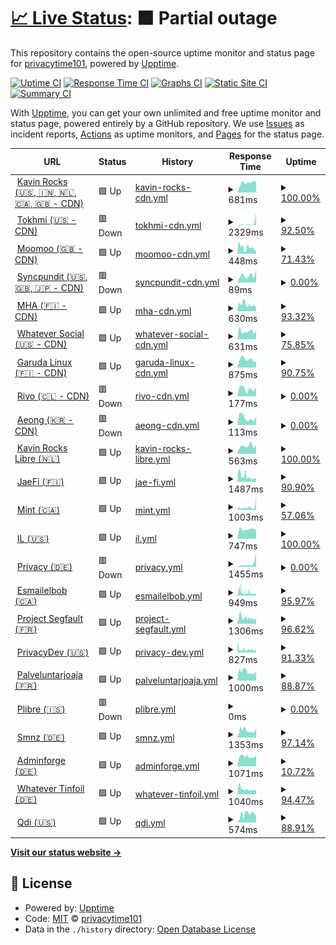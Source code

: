 # [📈 Live Status](https://privacytime101.github.io/PipedStatus): <!--live status--> **🟧 Partial outage**

This repository contains the open-source uptime monitor and status page for [privacytime101](https://privacytime101.github.io/PipedStatus), powered by [Upptime](https://github.com/upptime/upptime).

[![Uptime CI](https://github.com/privacytime101/PipedStatus/workflows/Uptime%20CI/badge.svg)](https://github.com/privacytime101/PipedStatus/actions?query=workflow%3A%22Uptime+CI%22)
[![Response Time CI](https://github.com/privacytime101/PipedStatus/workflows/Response%20Time%20CI/badge.svg)](https://github.com/privacytime101/PipedStatus/actions?query=workflow%3A%22Response+Time+CI%22)
[![Graphs CI](https://github.com/privacytime101/PipedStatus/workflows/Graphs%20CI/badge.svg)](https://github.com/privacytime101/PipedStatus/actions?query=workflow%3A%22Graphs+CI%22)
[![Static Site CI](https://github.com/privacytime101/PipedStatus/workflows/Static%20Site%20CI/badge.svg)](https://github.com/privacytime101/PipedStatus/actions?query=workflow%3A%22Static+Site+CI%22)
[![Summary CI](https://github.com/privacytime101/PipedStatus/workflows/Summary%20CI/badge.svg)](https://github.com/privacytime101/PipedStatus/actions?query=workflow%3A%22Summary+CI%22)

With [Upptime](https://upptime.js.org), you can get your own unlimited and free uptime monitor and status page, powered entirely by a GitHub repository. We use [Issues](https://github.com/privacytime101/PipedStatus/issues) as incident reports, [Actions](https://github.com/privacytime101/PipedStatus/actions) as uptime monitors, and [Pages](https://privacytime101.github.io/PipedStatus) for the status page.

<!--start: status pages-->
<!-- This summary is generated by Upptime (https://github.com/upptime/upptime) -->
<!-- Do not edit this manually, your changes will be overwritten -->
<!-- prettier-ignore -->
| URL | Status | History | Response Time | Uptime |
| --- | ------ | ------- | ------------- | ------ |
| <img alt="" src="https://icons.duckduckgo.com/ip3/pipedapi.kavin.rocks.ico" height="13"> [Kavin Rocks (🇺🇸, 🇮🇳, 🇳🇱, 🇨🇦, 🇬🇧 - CDN)](https://pipedapi.kavin.rocks) | 🟩 Up | [kavin-rocks-cdn.yml](https://github.com/privacytime101/PipedStatus/commits/HEAD/history/kavin-rocks-cdn.yml) | <details><summary><img alt="Response time graph" src="./graphs/kavin-rocks-cdn/response-time-week.png" height="20"> 681ms</summary><br><a href="https://piped.faith/history/kavin-rocks-cdn"><img alt="Response time 1078" src="https://img.shields.io/endpoint?url=https%3A%2F%2Fraw.githubusercontent.com%2Fprivacytime101%2FPipedStatus%2FHEAD%2Fapi%2Fkavin-rocks-cdn%2Fresponse-time.json"></a><br><a href="https://piped.faith/history/kavin-rocks-cdn"><img alt="24-hour response time 717" src="https://img.shields.io/endpoint?url=https%3A%2F%2Fraw.githubusercontent.com%2Fprivacytime101%2FPipedStatus%2FHEAD%2Fapi%2Fkavin-rocks-cdn%2Fresponse-time-day.json"></a><br><a href="https://piped.faith/history/kavin-rocks-cdn"><img alt="7-day response time 681" src="https://img.shields.io/endpoint?url=https%3A%2F%2Fraw.githubusercontent.com%2Fprivacytime101%2FPipedStatus%2FHEAD%2Fapi%2Fkavin-rocks-cdn%2Fresponse-time-week.json"></a><br><a href="https://piped.faith/history/kavin-rocks-cdn"><img alt="30-day response time 1078" src="https://img.shields.io/endpoint?url=https%3A%2F%2Fraw.githubusercontent.com%2Fprivacytime101%2FPipedStatus%2FHEAD%2Fapi%2Fkavin-rocks-cdn%2Fresponse-time-month.json"></a><br><a href="https://piped.faith/history/kavin-rocks-cdn"><img alt="1-year response time 1078" src="https://img.shields.io/endpoint?url=https%3A%2F%2Fraw.githubusercontent.com%2Fprivacytime101%2FPipedStatus%2FHEAD%2Fapi%2Fkavin-rocks-cdn%2Fresponse-time-year.json"></a></details> | <details><summary><a href="https://piped.faith/history/kavin-rocks-cdn">100.00%</a></summary><a href="https://piped.faith/history/kavin-rocks-cdn"><img alt="All-time uptime 99.31%" src="https://img.shields.io/endpoint?url=https%3A%2F%2Fraw.githubusercontent.com%2Fprivacytime101%2FPipedStatus%2FHEAD%2Fapi%2Fkavin-rocks-cdn%2Fuptime.json"></a><br><a href="https://piped.faith/history/kavin-rocks-cdn"><img alt="24-hour uptime 100.00%" src="https://img.shields.io/endpoint?url=https%3A%2F%2Fraw.githubusercontent.com%2Fprivacytime101%2FPipedStatus%2FHEAD%2Fapi%2Fkavin-rocks-cdn%2Fuptime-day.json"></a><br><a href="https://piped.faith/history/kavin-rocks-cdn"><img alt="7-day uptime 100.00%" src="https://img.shields.io/endpoint?url=https%3A%2F%2Fraw.githubusercontent.com%2Fprivacytime101%2FPipedStatus%2FHEAD%2Fapi%2Fkavin-rocks-cdn%2Fuptime-week.json"></a><br><a href="https://piped.faith/history/kavin-rocks-cdn"><img alt="30-day uptime 99.31%" src="https://img.shields.io/endpoint?url=https%3A%2F%2Fraw.githubusercontent.com%2Fprivacytime101%2FPipedStatus%2FHEAD%2Fapi%2Fkavin-rocks-cdn%2Fuptime-month.json"></a><br><a href="https://piped.faith/history/kavin-rocks-cdn"><img alt="1-year uptime 99.31%" src="https://img.shields.io/endpoint?url=https%3A%2F%2Fraw.githubusercontent.com%2Fprivacytime101%2FPipedStatus%2FHEAD%2Fapi%2Fkavin-rocks-cdn%2Fuptime-year.json"></a></details>
| <img alt="" src="https://icons.duckduckgo.com/ip3/pipedapi.tokhmi.xyz.ico" height="13"> [Tokhmi (🇺🇸 - CDN)](https://pipedapi.tokhmi.xyz) | 🟥 Down | [tokhmi-cdn.yml](https://github.com/privacytime101/PipedStatus/commits/HEAD/history/tokhmi-cdn.yml) | <details><summary><img alt="Response time graph" src="./graphs/tokhmi-cdn/response-time-week.png" height="20"> 2329ms</summary><br><a href="https://piped.faith/history/tokhmi-cdn"><img alt="Response time 807" src="https://img.shields.io/endpoint?url=https%3A%2F%2Fraw.githubusercontent.com%2Fprivacytime101%2FPipedStatus%2FHEAD%2Fapi%2Ftokhmi-cdn%2Fresponse-time.json"></a><br><a href="https://piped.faith/history/tokhmi-cdn"><img alt="24-hour response time 8096" src="https://img.shields.io/endpoint?url=https%3A%2F%2Fraw.githubusercontent.com%2Fprivacytime101%2FPipedStatus%2FHEAD%2Fapi%2Ftokhmi-cdn%2Fresponse-time-day.json"></a><br><a href="https://piped.faith/history/tokhmi-cdn"><img alt="7-day response time 2329" src="https://img.shields.io/endpoint?url=https%3A%2F%2Fraw.githubusercontent.com%2Fprivacytime101%2FPipedStatus%2FHEAD%2Fapi%2Ftokhmi-cdn%2Fresponse-time-week.json"></a><br><a href="https://piped.faith/history/tokhmi-cdn"><img alt="30-day response time 807" src="https://img.shields.io/endpoint?url=https%3A%2F%2Fraw.githubusercontent.com%2Fprivacytime101%2FPipedStatus%2FHEAD%2Fapi%2Ftokhmi-cdn%2Fresponse-time-month.json"></a><br><a href="https://piped.faith/history/tokhmi-cdn"><img alt="1-year response time 807" src="https://img.shields.io/endpoint?url=https%3A%2F%2Fraw.githubusercontent.com%2Fprivacytime101%2FPipedStatus%2FHEAD%2Fapi%2Ftokhmi-cdn%2Fresponse-time-year.json"></a></details> | <details><summary><a href="https://piped.faith/history/tokhmi-cdn">92.50%</a></summary><a href="https://piped.faith/history/tokhmi-cdn"><img alt="All-time uptime 85.26%" src="https://img.shields.io/endpoint?url=https%3A%2F%2Fraw.githubusercontent.com%2Fprivacytime101%2FPipedStatus%2FHEAD%2Fapi%2Ftokhmi-cdn%2Fuptime.json"></a><br><a href="https://piped.faith/history/tokhmi-cdn"><img alt="24-hour uptime 47.47%" src="https://img.shields.io/endpoint?url=https%3A%2F%2Fraw.githubusercontent.com%2Fprivacytime101%2FPipedStatus%2FHEAD%2Fapi%2Ftokhmi-cdn%2Fuptime-day.json"></a><br><a href="https://piped.faith/history/tokhmi-cdn"><img alt="7-day uptime 92.50%" src="https://img.shields.io/endpoint?url=https%3A%2F%2Fraw.githubusercontent.com%2Fprivacytime101%2FPipedStatus%2FHEAD%2Fapi%2Ftokhmi-cdn%2Fuptime-week.json"></a><br><a href="https://piped.faith/history/tokhmi-cdn"><img alt="30-day uptime 85.26%" src="https://img.shields.io/endpoint?url=https%3A%2F%2Fraw.githubusercontent.com%2Fprivacytime101%2FPipedStatus%2FHEAD%2Fapi%2Ftokhmi-cdn%2Fuptime-month.json"></a><br><a href="https://piped.faith/history/tokhmi-cdn"><img alt="1-year uptime 85.26%" src="https://img.shields.io/endpoint?url=https%3A%2F%2Fraw.githubusercontent.com%2Fprivacytime101%2FPipedStatus%2FHEAD%2Fapi%2Ftokhmi-cdn%2Fuptime-year.json"></a></details>
| <img alt="" src="https://icons.duckduckgo.com/ip3/pipedapi.moomoo.me.ico" height="13"> [Moomoo (🇬🇧 - CDN)](https://pipedapi.moomoo.me) | 🟩 Up | [moomoo-cdn.yml](https://github.com/privacytime101/PipedStatus/commits/HEAD/history/moomoo-cdn.yml) | <details><summary><img alt="Response time graph" src="./graphs/moomoo-cdn/response-time-week.png" height="20"> 448ms</summary><br><a href="https://piped.faith/history/moomoo-cdn"><img alt="Response time 785" src="https://img.shields.io/endpoint?url=https%3A%2F%2Fraw.githubusercontent.com%2Fprivacytime101%2FPipedStatus%2FHEAD%2Fapi%2Fmoomoo-cdn%2Fresponse-time.json"></a><br><a href="https://piped.faith/history/moomoo-cdn"><img alt="24-hour response time 517" src="https://img.shields.io/endpoint?url=https%3A%2F%2Fraw.githubusercontent.com%2Fprivacytime101%2FPipedStatus%2FHEAD%2Fapi%2Fmoomoo-cdn%2Fresponse-time-day.json"></a><br><a href="https://piped.faith/history/moomoo-cdn"><img alt="7-day response time 448" src="https://img.shields.io/endpoint?url=https%3A%2F%2Fraw.githubusercontent.com%2Fprivacytime101%2FPipedStatus%2FHEAD%2Fapi%2Fmoomoo-cdn%2Fresponse-time-week.json"></a><br><a href="https://piped.faith/history/moomoo-cdn"><img alt="30-day response time 785" src="https://img.shields.io/endpoint?url=https%3A%2F%2Fraw.githubusercontent.com%2Fprivacytime101%2FPipedStatus%2FHEAD%2Fapi%2Fmoomoo-cdn%2Fresponse-time-month.json"></a><br><a href="https://piped.faith/history/moomoo-cdn"><img alt="1-year response time 785" src="https://img.shields.io/endpoint?url=https%3A%2F%2Fraw.githubusercontent.com%2Fprivacytime101%2FPipedStatus%2FHEAD%2Fapi%2Fmoomoo-cdn%2Fresponse-time-year.json"></a></details> | <details><summary><a href="https://piped.faith/history/moomoo-cdn">71.43%</a></summary><a href="https://piped.faith/history/moomoo-cdn"><img alt="All-time uptime 60.65%" src="https://img.shields.io/endpoint?url=https%3A%2F%2Fraw.githubusercontent.com%2Fprivacytime101%2FPipedStatus%2FHEAD%2Fapi%2Fmoomoo-cdn%2Fuptime.json"></a><br><a href="https://piped.faith/history/moomoo-cdn"><img alt="24-hour uptime 2.21%" src="https://img.shields.io/endpoint?url=https%3A%2F%2Fraw.githubusercontent.com%2Fprivacytime101%2FPipedStatus%2FHEAD%2Fapi%2Fmoomoo-cdn%2Fuptime-day.json"></a><br><a href="https://piped.faith/history/moomoo-cdn"><img alt="7-day uptime 71.43%" src="https://img.shields.io/endpoint?url=https%3A%2F%2Fraw.githubusercontent.com%2Fprivacytime101%2FPipedStatus%2FHEAD%2Fapi%2Fmoomoo-cdn%2Fuptime-week.json"></a><br><a href="https://piped.faith/history/moomoo-cdn"><img alt="30-day uptime 60.65%" src="https://img.shields.io/endpoint?url=https%3A%2F%2Fraw.githubusercontent.com%2Fprivacytime101%2FPipedStatus%2FHEAD%2Fapi%2Fmoomoo-cdn%2Fuptime-month.json"></a><br><a href="https://piped.faith/history/moomoo-cdn"><img alt="1-year uptime 60.65%" src="https://img.shields.io/endpoint?url=https%3A%2F%2Fraw.githubusercontent.com%2Fprivacytime101%2FPipedStatus%2FHEAD%2Fapi%2Fmoomoo-cdn%2Fuptime-year.json"></a></details>
| <img alt="" src="https://icons.duckduckgo.com/ip3/pipedapi.syncpundit.io.ico" height="13"> [Syncpundit (🇺🇸, 🇬🇧, 🇯🇵 - CDN)](https://pipedapi.syncpundit.io) | 🟥 Down | [syncpundit-cdn.yml](https://github.com/privacytime101/PipedStatus/commits/HEAD/history/syncpundit-cdn.yml) | <details><summary><img alt="Response time graph" src="./graphs/syncpundit-cdn/response-time-week.png" height="20"> 89ms</summary><br><a href="https://piped.faith/history/syncpundit-cdn"><img alt="Response time 102" src="https://img.shields.io/endpoint?url=https%3A%2F%2Fraw.githubusercontent.com%2Fprivacytime101%2FPipedStatus%2FHEAD%2Fapi%2Fsyncpundit-cdn%2Fresponse-time.json"></a><br><a href="https://piped.faith/history/syncpundit-cdn"><img alt="24-hour response time 148" src="https://img.shields.io/endpoint?url=https%3A%2F%2Fraw.githubusercontent.com%2Fprivacytime101%2FPipedStatus%2FHEAD%2Fapi%2Fsyncpundit-cdn%2Fresponse-time-day.json"></a><br><a href="https://piped.faith/history/syncpundit-cdn"><img alt="7-day response time 89" src="https://img.shields.io/endpoint?url=https%3A%2F%2Fraw.githubusercontent.com%2Fprivacytime101%2FPipedStatus%2FHEAD%2Fapi%2Fsyncpundit-cdn%2Fresponse-time-week.json"></a><br><a href="https://piped.faith/history/syncpundit-cdn"><img alt="30-day response time 102" src="https://img.shields.io/endpoint?url=https%3A%2F%2Fraw.githubusercontent.com%2Fprivacytime101%2FPipedStatus%2FHEAD%2Fapi%2Fsyncpundit-cdn%2Fresponse-time-month.json"></a><br><a href="https://piped.faith/history/syncpundit-cdn"><img alt="1-year response time 102" src="https://img.shields.io/endpoint?url=https%3A%2F%2Fraw.githubusercontent.com%2Fprivacytime101%2FPipedStatus%2FHEAD%2Fapi%2Fsyncpundit-cdn%2Fresponse-time-year.json"></a></details> | <details><summary><a href="https://piped.faith/history/syncpundit-cdn">0.00%</a></summary><a href="https://piped.faith/history/syncpundit-cdn"><img alt="All-time uptime 0.00%" src="https://img.shields.io/endpoint?url=https%3A%2F%2Fraw.githubusercontent.com%2Fprivacytime101%2FPipedStatus%2FHEAD%2Fapi%2Fsyncpundit-cdn%2Fuptime.json"></a><br><a href="https://piped.faith/history/syncpundit-cdn"><img alt="24-hour uptime 0.00%" src="https://img.shields.io/endpoint?url=https%3A%2F%2Fraw.githubusercontent.com%2Fprivacytime101%2FPipedStatus%2FHEAD%2Fapi%2Fsyncpundit-cdn%2Fuptime-day.json"></a><br><a href="https://piped.faith/history/syncpundit-cdn"><img alt="7-day uptime 0.00%" src="https://img.shields.io/endpoint?url=https%3A%2F%2Fraw.githubusercontent.com%2Fprivacytime101%2FPipedStatus%2FHEAD%2Fapi%2Fsyncpundit-cdn%2Fuptime-week.json"></a><br><a href="https://piped.faith/history/syncpundit-cdn"><img alt="30-day uptime 0.00%" src="https://img.shields.io/endpoint?url=https%3A%2F%2Fraw.githubusercontent.com%2Fprivacytime101%2FPipedStatus%2FHEAD%2Fapi%2Fsyncpundit-cdn%2Fuptime-month.json"></a><br><a href="https://piped.faith/history/syncpundit-cdn"><img alt="1-year uptime 0.00%" src="https://img.shields.io/endpoint?url=https%3A%2F%2Fraw.githubusercontent.com%2Fprivacytime101%2FPipedStatus%2FHEAD%2Fapi%2Fsyncpundit-cdn%2Fuptime-year.json"></a></details>
| <img alt="" src="https://icons.duckduckgo.com/ip3/api-piped.mha.fi.ico" height="13"> [MHA (🇫🇮 - CDN)](https://api-piped.mha.fi) | 🟩 Up | [mha-cdn.yml](https://github.com/privacytime101/PipedStatus/commits/HEAD/history/mha-cdn.yml) | <details><summary><img alt="Response time graph" src="./graphs/mha-cdn/response-time-week.png" height="20"> 630ms</summary><br><a href="https://piped.faith/history/mha-cdn"><img alt="Response time 664" src="https://img.shields.io/endpoint?url=https%3A%2F%2Fraw.githubusercontent.com%2Fprivacytime101%2FPipedStatus%2FHEAD%2Fapi%2Fmha-cdn%2Fresponse-time.json"></a><br><a href="https://piped.faith/history/mha-cdn"><img alt="24-hour response time 381" src="https://img.shields.io/endpoint?url=https%3A%2F%2Fraw.githubusercontent.com%2Fprivacytime101%2FPipedStatus%2FHEAD%2Fapi%2Fmha-cdn%2Fresponse-time-day.json"></a><br><a href="https://piped.faith/history/mha-cdn"><img alt="7-day response time 630" src="https://img.shields.io/endpoint?url=https%3A%2F%2Fraw.githubusercontent.com%2Fprivacytime101%2FPipedStatus%2FHEAD%2Fapi%2Fmha-cdn%2Fresponse-time-week.json"></a><br><a href="https://piped.faith/history/mha-cdn"><img alt="30-day response time 664" src="https://img.shields.io/endpoint?url=https%3A%2F%2Fraw.githubusercontent.com%2Fprivacytime101%2FPipedStatus%2FHEAD%2Fapi%2Fmha-cdn%2Fresponse-time-month.json"></a><br><a href="https://piped.faith/history/mha-cdn"><img alt="1-year response time 664" src="https://img.shields.io/endpoint?url=https%3A%2F%2Fraw.githubusercontent.com%2Fprivacytime101%2FPipedStatus%2FHEAD%2Fapi%2Fmha-cdn%2Fresponse-time-year.json"></a></details> | <details><summary><a href="https://piped.faith/history/mha-cdn">93.32%</a></summary><a href="https://piped.faith/history/mha-cdn"><img alt="All-time uptime 98.07%" src="https://img.shields.io/endpoint?url=https%3A%2F%2Fraw.githubusercontent.com%2Fprivacytime101%2FPipedStatus%2FHEAD%2Fapi%2Fmha-cdn%2Fuptime.json"></a><br><a href="https://piped.faith/history/mha-cdn"><img alt="24-hour uptime 100.00%" src="https://img.shields.io/endpoint?url=https%3A%2F%2Fraw.githubusercontent.com%2Fprivacytime101%2FPipedStatus%2FHEAD%2Fapi%2Fmha-cdn%2Fuptime-day.json"></a><br><a href="https://piped.faith/history/mha-cdn"><img alt="7-day uptime 93.32%" src="https://img.shields.io/endpoint?url=https%3A%2F%2Fraw.githubusercontent.com%2Fprivacytime101%2FPipedStatus%2FHEAD%2Fapi%2Fmha-cdn%2Fuptime-week.json"></a><br><a href="https://piped.faith/history/mha-cdn"><img alt="30-day uptime 98.07%" src="https://img.shields.io/endpoint?url=https%3A%2F%2Fraw.githubusercontent.com%2Fprivacytime101%2FPipedStatus%2FHEAD%2Fapi%2Fmha-cdn%2Fuptime-month.json"></a><br><a href="https://piped.faith/history/mha-cdn"><img alt="1-year uptime 98.07%" src="https://img.shields.io/endpoint?url=https%3A%2F%2Fraw.githubusercontent.com%2Fprivacytime101%2FPipedStatus%2FHEAD%2Fapi%2Fmha-cdn%2Fuptime-year.json"></a></details>
| <img alt="" src="https://icons.duckduckgo.com/ip3/watchapi.whatever.social.ico" height="13"> [Whatever Social (🇺🇸 - CDN)](https://watchapi.whatever.social) | 🟩 Up | [whatever-social-cdn.yml](https://github.com/privacytime101/PipedStatus/commits/HEAD/history/whatever-social-cdn.yml) | <details><summary><img alt="Response time graph" src="./graphs/whatever-social-cdn/response-time-week.png" height="20"> 631ms</summary><br><a href="https://piped.faith/history/whatever-social-cdn"><img alt="Response time 744" src="https://img.shields.io/endpoint?url=https%3A%2F%2Fraw.githubusercontent.com%2Fprivacytime101%2FPipedStatus%2FHEAD%2Fapi%2Fwhatever-social-cdn%2Fresponse-time.json"></a><br><a href="https://piped.faith/history/whatever-social-cdn"><img alt="24-hour response time 634" src="https://img.shields.io/endpoint?url=https%3A%2F%2Fraw.githubusercontent.com%2Fprivacytime101%2FPipedStatus%2FHEAD%2Fapi%2Fwhatever-social-cdn%2Fresponse-time-day.json"></a><br><a href="https://piped.faith/history/whatever-social-cdn"><img alt="7-day response time 631" src="https://img.shields.io/endpoint?url=https%3A%2F%2Fraw.githubusercontent.com%2Fprivacytime101%2FPipedStatus%2FHEAD%2Fapi%2Fwhatever-social-cdn%2Fresponse-time-week.json"></a><br><a href="https://piped.faith/history/whatever-social-cdn"><img alt="30-day response time 744" src="https://img.shields.io/endpoint?url=https%3A%2F%2Fraw.githubusercontent.com%2Fprivacytime101%2FPipedStatus%2FHEAD%2Fapi%2Fwhatever-social-cdn%2Fresponse-time-month.json"></a><br><a href="https://piped.faith/history/whatever-social-cdn"><img alt="1-year response time 744" src="https://img.shields.io/endpoint?url=https%3A%2F%2Fraw.githubusercontent.com%2Fprivacytime101%2FPipedStatus%2FHEAD%2Fapi%2Fwhatever-social-cdn%2Fresponse-time-year.json"></a></details> | <details><summary><a href="https://piped.faith/history/whatever-social-cdn">75.85%</a></summary><a href="https://piped.faith/history/whatever-social-cdn"><img alt="All-time uptime 92.41%" src="https://img.shields.io/endpoint?url=https%3A%2F%2Fraw.githubusercontent.com%2Fprivacytime101%2FPipedStatus%2FHEAD%2Fapi%2Fwhatever-social-cdn%2Fuptime.json"></a><br><a href="https://piped.faith/history/whatever-social-cdn"><img alt="24-hour uptime 100.00%" src="https://img.shields.io/endpoint?url=https%3A%2F%2Fraw.githubusercontent.com%2Fprivacytime101%2FPipedStatus%2FHEAD%2Fapi%2Fwhatever-social-cdn%2Fuptime-day.json"></a><br><a href="https://piped.faith/history/whatever-social-cdn"><img alt="7-day uptime 75.85%" src="https://img.shields.io/endpoint?url=https%3A%2F%2Fraw.githubusercontent.com%2Fprivacytime101%2FPipedStatus%2FHEAD%2Fapi%2Fwhatever-social-cdn%2Fuptime-week.json"></a><br><a href="https://piped.faith/history/whatever-social-cdn"><img alt="30-day uptime 92.41%" src="https://img.shields.io/endpoint?url=https%3A%2F%2Fraw.githubusercontent.com%2Fprivacytime101%2FPipedStatus%2FHEAD%2Fapi%2Fwhatever-social-cdn%2Fuptime-month.json"></a><br><a href="https://piped.faith/history/whatever-social-cdn"><img alt="1-year uptime 92.41%" src="https://img.shields.io/endpoint?url=https%3A%2F%2Fraw.githubusercontent.com%2Fprivacytime101%2FPipedStatus%2FHEAD%2Fapi%2Fwhatever-social-cdn%2Fuptime-year.json"></a></details>
| <img alt="" src="https://icons.duckduckgo.com/ip3/piped-api.garudalinux.org.ico" height="13"> [Garuda Linux (🇫🇮 - CDN)](https://piped-api.garudalinux.org) | 🟩 Up | [garuda-linux-cdn.yml](https://github.com/privacytime101/PipedStatus/commits/HEAD/history/garuda-linux-cdn.yml) | <details><summary><img alt="Response time graph" src="./graphs/garuda-linux-cdn/response-time-week.png" height="20"> 875ms</summary><br><a href="https://piped.faith/history/garuda-linux-cdn"><img alt="Response time 871" src="https://img.shields.io/endpoint?url=https%3A%2F%2Fraw.githubusercontent.com%2Fprivacytime101%2FPipedStatus%2FHEAD%2Fapi%2Fgaruda-linux-cdn%2Fresponse-time.json"></a><br><a href="https://piped.faith/history/garuda-linux-cdn"><img alt="24-hour response time 640" src="https://img.shields.io/endpoint?url=https%3A%2F%2Fraw.githubusercontent.com%2Fprivacytime101%2FPipedStatus%2FHEAD%2Fapi%2Fgaruda-linux-cdn%2Fresponse-time-day.json"></a><br><a href="https://piped.faith/history/garuda-linux-cdn"><img alt="7-day response time 875" src="https://img.shields.io/endpoint?url=https%3A%2F%2Fraw.githubusercontent.com%2Fprivacytime101%2FPipedStatus%2FHEAD%2Fapi%2Fgaruda-linux-cdn%2Fresponse-time-week.json"></a><br><a href="https://piped.faith/history/garuda-linux-cdn"><img alt="30-day response time 871" src="https://img.shields.io/endpoint?url=https%3A%2F%2Fraw.githubusercontent.com%2Fprivacytime101%2FPipedStatus%2FHEAD%2Fapi%2Fgaruda-linux-cdn%2Fresponse-time-month.json"></a><br><a href="https://piped.faith/history/garuda-linux-cdn"><img alt="1-year response time 871" src="https://img.shields.io/endpoint?url=https%3A%2F%2Fraw.githubusercontent.com%2Fprivacytime101%2FPipedStatus%2FHEAD%2Fapi%2Fgaruda-linux-cdn%2Fresponse-time-year.json"></a></details> | <details><summary><a href="https://piped.faith/history/garuda-linux-cdn">90.75%</a></summary><a href="https://piped.faith/history/garuda-linux-cdn"><img alt="All-time uptime 96.82%" src="https://img.shields.io/endpoint?url=https%3A%2F%2Fraw.githubusercontent.com%2Fprivacytime101%2FPipedStatus%2FHEAD%2Fapi%2Fgaruda-linux-cdn%2Fuptime.json"></a><br><a href="https://piped.faith/history/garuda-linux-cdn"><img alt="24-hour uptime 100.00%" src="https://img.shields.io/endpoint?url=https%3A%2F%2Fraw.githubusercontent.com%2Fprivacytime101%2FPipedStatus%2FHEAD%2Fapi%2Fgaruda-linux-cdn%2Fuptime-day.json"></a><br><a href="https://piped.faith/history/garuda-linux-cdn"><img alt="7-day uptime 90.75%" src="https://img.shields.io/endpoint?url=https%3A%2F%2Fraw.githubusercontent.com%2Fprivacytime101%2FPipedStatus%2FHEAD%2Fapi%2Fgaruda-linux-cdn%2Fuptime-week.json"></a><br><a href="https://piped.faith/history/garuda-linux-cdn"><img alt="30-day uptime 96.82%" src="https://img.shields.io/endpoint?url=https%3A%2F%2Fraw.githubusercontent.com%2Fprivacytime101%2FPipedStatus%2FHEAD%2Fapi%2Fgaruda-linux-cdn%2Fuptime-month.json"></a><br><a href="https://piped.faith/history/garuda-linux-cdn"><img alt="1-year uptime 96.82%" src="https://img.shields.io/endpoint?url=https%3A%2F%2Fraw.githubusercontent.com%2Fprivacytime101%2FPipedStatus%2FHEAD%2Fapi%2Fgaruda-linux-cdn%2Fuptime-year.json"></a></details>
| <img alt="" src="https://icons.duckduckgo.com/ip3/pipedapi.rivo.lol.ico" height="13"> [Rivo (🇨🇱 - CDN)](https://pipedapi.rivo.lol) | 🟥 Down | [rivo-cdn.yml](https://github.com/privacytime101/PipedStatus/commits/HEAD/history/rivo-cdn.yml) | <details><summary><img alt="Response time graph" src="./graphs/rivo-cdn/response-time-week.png" height="20"> 177ms</summary><br><a href="https://piped.faith/history/rivo-cdn"><img alt="Response time 193" src="https://img.shields.io/endpoint?url=https%3A%2F%2Fraw.githubusercontent.com%2Fprivacytime101%2FPipedStatus%2FHEAD%2Fapi%2Frivo-cdn%2Fresponse-time.json"></a><br><a href="https://piped.faith/history/rivo-cdn"><img alt="24-hour response time 210" src="https://img.shields.io/endpoint?url=https%3A%2F%2Fraw.githubusercontent.com%2Fprivacytime101%2FPipedStatus%2FHEAD%2Fapi%2Frivo-cdn%2Fresponse-time-day.json"></a><br><a href="https://piped.faith/history/rivo-cdn"><img alt="7-day response time 177" src="https://img.shields.io/endpoint?url=https%3A%2F%2Fraw.githubusercontent.com%2Fprivacytime101%2FPipedStatus%2FHEAD%2Fapi%2Frivo-cdn%2Fresponse-time-week.json"></a><br><a href="https://piped.faith/history/rivo-cdn"><img alt="30-day response time 193" src="https://img.shields.io/endpoint?url=https%3A%2F%2Fraw.githubusercontent.com%2Fprivacytime101%2FPipedStatus%2FHEAD%2Fapi%2Frivo-cdn%2Fresponse-time-month.json"></a><br><a href="https://piped.faith/history/rivo-cdn"><img alt="1-year response time 193" src="https://img.shields.io/endpoint?url=https%3A%2F%2Fraw.githubusercontent.com%2Fprivacytime101%2FPipedStatus%2FHEAD%2Fapi%2Frivo-cdn%2Fresponse-time-year.json"></a></details> | <details><summary><a href="https://piped.faith/history/rivo-cdn">0.00%</a></summary><a href="https://piped.faith/history/rivo-cdn"><img alt="All-time uptime 0.10%" src="https://img.shields.io/endpoint?url=https%3A%2F%2Fraw.githubusercontent.com%2Fprivacytime101%2FPipedStatus%2FHEAD%2Fapi%2Frivo-cdn%2Fuptime.json"></a><br><a href="https://piped.faith/history/rivo-cdn"><img alt="24-hour uptime 0.00%" src="https://img.shields.io/endpoint?url=https%3A%2F%2Fraw.githubusercontent.com%2Fprivacytime101%2FPipedStatus%2FHEAD%2Fapi%2Frivo-cdn%2Fuptime-day.json"></a><br><a href="https://piped.faith/history/rivo-cdn"><img alt="7-day uptime 0.00%" src="https://img.shields.io/endpoint?url=https%3A%2F%2Fraw.githubusercontent.com%2Fprivacytime101%2FPipedStatus%2FHEAD%2Fapi%2Frivo-cdn%2Fuptime-week.json"></a><br><a href="https://piped.faith/history/rivo-cdn"><img alt="30-day uptime 0.10%" src="https://img.shields.io/endpoint?url=https%3A%2F%2Fraw.githubusercontent.com%2Fprivacytime101%2FPipedStatus%2FHEAD%2Fapi%2Frivo-cdn%2Fuptime-month.json"></a><br><a href="https://piped.faith/history/rivo-cdn"><img alt="1-year uptime 0.10%" src="https://img.shields.io/endpoint?url=https%3A%2F%2Fraw.githubusercontent.com%2Fprivacytime101%2FPipedStatus%2FHEAD%2Fapi%2Frivo-cdn%2Fuptime-year.json"></a></details>
| <img alt="" src="https://icons.duckduckgo.com/ip3/pipedapi.aeong.one.ico" height="13"> [Aeong (🇰🇷 - CDN)](https://pipedapi.aeong.one) | 🟥 Down | [aeong-cdn.yml](https://github.com/privacytime101/PipedStatus/commits/HEAD/history/aeong-cdn.yml) | <details><summary><img alt="Response time graph" src="./graphs/aeong-cdn/response-time-week.png" height="20"> 113ms</summary><br><a href="https://piped.faith/history/aeong-cdn"><img alt="Response time 116" src="https://img.shields.io/endpoint?url=https%3A%2F%2Fraw.githubusercontent.com%2Fprivacytime101%2FPipedStatus%2FHEAD%2Fapi%2Faeong-cdn%2Fresponse-time.json"></a><br><a href="https://piped.faith/history/aeong-cdn"><img alt="24-hour response time 131" src="https://img.shields.io/endpoint?url=https%3A%2F%2Fraw.githubusercontent.com%2Fprivacytime101%2FPipedStatus%2FHEAD%2Fapi%2Faeong-cdn%2Fresponse-time-day.json"></a><br><a href="https://piped.faith/history/aeong-cdn"><img alt="7-day response time 113" src="https://img.shields.io/endpoint?url=https%3A%2F%2Fraw.githubusercontent.com%2Fprivacytime101%2FPipedStatus%2FHEAD%2Fapi%2Faeong-cdn%2Fresponse-time-week.json"></a><br><a href="https://piped.faith/history/aeong-cdn"><img alt="30-day response time 116" src="https://img.shields.io/endpoint?url=https%3A%2F%2Fraw.githubusercontent.com%2Fprivacytime101%2FPipedStatus%2FHEAD%2Fapi%2Faeong-cdn%2Fresponse-time-month.json"></a><br><a href="https://piped.faith/history/aeong-cdn"><img alt="1-year response time 116" src="https://img.shields.io/endpoint?url=https%3A%2F%2Fraw.githubusercontent.com%2Fprivacytime101%2FPipedStatus%2FHEAD%2Fapi%2Faeong-cdn%2Fresponse-time-year.json"></a></details> | <details><summary><a href="https://piped.faith/history/aeong-cdn">0.00%</a></summary><a href="https://piped.faith/history/aeong-cdn"><img alt="All-time uptime 0.00%" src="https://img.shields.io/endpoint?url=https%3A%2F%2Fraw.githubusercontent.com%2Fprivacytime101%2FPipedStatus%2FHEAD%2Fapi%2Faeong-cdn%2Fuptime.json"></a><br><a href="https://piped.faith/history/aeong-cdn"><img alt="24-hour uptime 0.00%" src="https://img.shields.io/endpoint?url=https%3A%2F%2Fraw.githubusercontent.com%2Fprivacytime101%2FPipedStatus%2FHEAD%2Fapi%2Faeong-cdn%2Fuptime-day.json"></a><br><a href="https://piped.faith/history/aeong-cdn"><img alt="7-day uptime 0.00%" src="https://img.shields.io/endpoint?url=https%3A%2F%2Fraw.githubusercontent.com%2Fprivacytime101%2FPipedStatus%2FHEAD%2Fapi%2Faeong-cdn%2Fuptime-week.json"></a><br><a href="https://piped.faith/history/aeong-cdn"><img alt="30-day uptime 0.00%" src="https://img.shields.io/endpoint?url=https%3A%2F%2Fraw.githubusercontent.com%2Fprivacytime101%2FPipedStatus%2FHEAD%2Fapi%2Faeong-cdn%2Fuptime-month.json"></a><br><a href="https://piped.faith/history/aeong-cdn"><img alt="1-year uptime 0.00%" src="https://img.shields.io/endpoint?url=https%3A%2F%2Fraw.githubusercontent.com%2Fprivacytime101%2FPipedStatus%2FHEAD%2Fapi%2Faeong-cdn%2Fuptime-year.json"></a></details>
| <img alt="" src="https://icons.duckduckgo.com/ip3/pipedapi-libre.kavin.rocks.ico" height="13"> [Kavin Rocks Libre (🇳🇱)](https://pipedapi-libre.kavin.rocks) | 🟩 Up | [kavin-rocks-libre.yml](https://github.com/privacytime101/PipedStatus/commits/HEAD/history/kavin-rocks-libre.yml) | <details><summary><img alt="Response time graph" src="./graphs/kavin-rocks-libre/response-time-week.png" height="20"> 563ms</summary><br><a href="https://piped.faith/history/kavin-rocks-libre"><img alt="Response time 636" src="https://img.shields.io/endpoint?url=https%3A%2F%2Fraw.githubusercontent.com%2Fprivacytime101%2FPipedStatus%2FHEAD%2Fapi%2Fkavin-rocks-libre%2Fresponse-time.json"></a><br><a href="https://piped.faith/history/kavin-rocks-libre"><img alt="24-hour response time 624" src="https://img.shields.io/endpoint?url=https%3A%2F%2Fraw.githubusercontent.com%2Fprivacytime101%2FPipedStatus%2FHEAD%2Fapi%2Fkavin-rocks-libre%2Fresponse-time-day.json"></a><br><a href="https://piped.faith/history/kavin-rocks-libre"><img alt="7-day response time 563" src="https://img.shields.io/endpoint?url=https%3A%2F%2Fraw.githubusercontent.com%2Fprivacytime101%2FPipedStatus%2FHEAD%2Fapi%2Fkavin-rocks-libre%2Fresponse-time-week.json"></a><br><a href="https://piped.faith/history/kavin-rocks-libre"><img alt="30-day response time 636" src="https://img.shields.io/endpoint?url=https%3A%2F%2Fraw.githubusercontent.com%2Fprivacytime101%2FPipedStatus%2FHEAD%2Fapi%2Fkavin-rocks-libre%2Fresponse-time-month.json"></a><br><a href="https://piped.faith/history/kavin-rocks-libre"><img alt="1-year response time 636" src="https://img.shields.io/endpoint?url=https%3A%2F%2Fraw.githubusercontent.com%2Fprivacytime101%2FPipedStatus%2FHEAD%2Fapi%2Fkavin-rocks-libre%2Fresponse-time-year.json"></a></details> | <details><summary><a href="https://piped.faith/history/kavin-rocks-libre">100.00%</a></summary><a href="https://piped.faith/history/kavin-rocks-libre"><img alt="All-time uptime 99.54%" src="https://img.shields.io/endpoint?url=https%3A%2F%2Fraw.githubusercontent.com%2Fprivacytime101%2FPipedStatus%2FHEAD%2Fapi%2Fkavin-rocks-libre%2Fuptime.json"></a><br><a href="https://piped.faith/history/kavin-rocks-libre"><img alt="24-hour uptime 100.00%" src="https://img.shields.io/endpoint?url=https%3A%2F%2Fraw.githubusercontent.com%2Fprivacytime101%2FPipedStatus%2FHEAD%2Fapi%2Fkavin-rocks-libre%2Fuptime-day.json"></a><br><a href="https://piped.faith/history/kavin-rocks-libre"><img alt="7-day uptime 100.00%" src="https://img.shields.io/endpoint?url=https%3A%2F%2Fraw.githubusercontent.com%2Fprivacytime101%2FPipedStatus%2FHEAD%2Fapi%2Fkavin-rocks-libre%2Fuptime-week.json"></a><br><a href="https://piped.faith/history/kavin-rocks-libre"><img alt="30-day uptime 99.54%" src="https://img.shields.io/endpoint?url=https%3A%2F%2Fraw.githubusercontent.com%2Fprivacytime101%2FPipedStatus%2FHEAD%2Fapi%2Fkavin-rocks-libre%2Fuptime-month.json"></a><br><a href="https://piped.faith/history/kavin-rocks-libre"><img alt="1-year uptime 99.54%" src="https://img.shields.io/endpoint?url=https%3A%2F%2Fraw.githubusercontent.com%2Fprivacytime101%2FPipedStatus%2FHEAD%2Fapi%2Fkavin-rocks-libre%2Fuptime-year.json"></a></details>
| <img alt="" src="https://icons.duckduckgo.com/ip3/api.yt.jae.fi.ico" height="13"> [JaeFi (🇫🇮)](https://api.yt.jae.fi) | 🟩 Up | [jae-fi.yml](https://github.com/privacytime101/PipedStatus/commits/HEAD/history/jae-fi.yml) | <details><summary><img alt="Response time graph" src="./graphs/jae-fi/response-time-week.png" height="20"> 1487ms</summary><br><a href="https://piped.faith/history/jae-fi"><img alt="Response time 1210" src="https://img.shields.io/endpoint?url=https%3A%2F%2Fraw.githubusercontent.com%2Fprivacytime101%2FPipedStatus%2FHEAD%2Fapi%2Fjae-fi%2Fresponse-time.json"></a><br><a href="https://piped.faith/history/jae-fi"><img alt="24-hour response time 1015" src="https://img.shields.io/endpoint?url=https%3A%2F%2Fraw.githubusercontent.com%2Fprivacytime101%2FPipedStatus%2FHEAD%2Fapi%2Fjae-fi%2Fresponse-time-day.json"></a><br><a href="https://piped.faith/history/jae-fi"><img alt="7-day response time 1487" src="https://img.shields.io/endpoint?url=https%3A%2F%2Fraw.githubusercontent.com%2Fprivacytime101%2FPipedStatus%2FHEAD%2Fapi%2Fjae-fi%2Fresponse-time-week.json"></a><br><a href="https://piped.faith/history/jae-fi"><img alt="30-day response time 1210" src="https://img.shields.io/endpoint?url=https%3A%2F%2Fraw.githubusercontent.com%2Fprivacytime101%2FPipedStatus%2FHEAD%2Fapi%2Fjae-fi%2Fresponse-time-month.json"></a><br><a href="https://piped.faith/history/jae-fi"><img alt="1-year response time 1210" src="https://img.shields.io/endpoint?url=https%3A%2F%2Fraw.githubusercontent.com%2Fprivacytime101%2FPipedStatus%2FHEAD%2Fapi%2Fjae-fi%2Fresponse-time-year.json"></a></details> | <details><summary><a href="https://piped.faith/history/jae-fi">90.90%</a></summary><a href="https://piped.faith/history/jae-fi"><img alt="All-time uptime 97.30%" src="https://img.shields.io/endpoint?url=https%3A%2F%2Fraw.githubusercontent.com%2Fprivacytime101%2FPipedStatus%2FHEAD%2Fapi%2Fjae-fi%2Fuptime.json"></a><br><a href="https://piped.faith/history/jae-fi"><img alt="24-hour uptime 100.00%" src="https://img.shields.io/endpoint?url=https%3A%2F%2Fraw.githubusercontent.com%2Fprivacytime101%2FPipedStatus%2FHEAD%2Fapi%2Fjae-fi%2Fuptime-day.json"></a><br><a href="https://piped.faith/history/jae-fi"><img alt="7-day uptime 90.90%" src="https://img.shields.io/endpoint?url=https%3A%2F%2Fraw.githubusercontent.com%2Fprivacytime101%2FPipedStatus%2FHEAD%2Fapi%2Fjae-fi%2Fuptime-week.json"></a><br><a href="https://piped.faith/history/jae-fi"><img alt="30-day uptime 97.30%" src="https://img.shields.io/endpoint?url=https%3A%2F%2Fraw.githubusercontent.com%2Fprivacytime101%2FPipedStatus%2FHEAD%2Fapi%2Fjae-fi%2Fuptime-month.json"></a><br><a href="https://piped.faith/history/jae-fi"><img alt="1-year uptime 97.30%" src="https://img.shields.io/endpoint?url=https%3A%2F%2Fraw.githubusercontent.com%2Fprivacytime101%2FPipedStatus%2FHEAD%2Fapi%2Fjae-fi%2Fuptime-year.json"></a></details>
| <img alt="" src="https://icons.duckduckgo.com/ip3/pa.mint.lgbt.ico" height="13"> [Mint (🇨🇦)](https://pa.mint.lgbt) | 🟩 Up | [mint.yml](https://github.com/privacytime101/PipedStatus/commits/HEAD/history/mint.yml) | <details><summary><img alt="Response time graph" src="./graphs/mint/response-time-week.png" height="20"> 1003ms</summary><br><a href="https://piped.faith/history/mint"><img alt="Response time 932" src="https://img.shields.io/endpoint?url=https%3A%2F%2Fraw.githubusercontent.com%2Fprivacytime101%2FPipedStatus%2FHEAD%2Fapi%2Fmint%2Fresponse-time.json"></a><br><a href="https://piped.faith/history/mint"><img alt="24-hour response time 2673" src="https://img.shields.io/endpoint?url=https%3A%2F%2Fraw.githubusercontent.com%2Fprivacytime101%2FPipedStatus%2FHEAD%2Fapi%2Fmint%2Fresponse-time-day.json"></a><br><a href="https://piped.faith/history/mint"><img alt="7-day response time 1003" src="https://img.shields.io/endpoint?url=https%3A%2F%2Fraw.githubusercontent.com%2Fprivacytime101%2FPipedStatus%2FHEAD%2Fapi%2Fmint%2Fresponse-time-week.json"></a><br><a href="https://piped.faith/history/mint"><img alt="30-day response time 932" src="https://img.shields.io/endpoint?url=https%3A%2F%2Fraw.githubusercontent.com%2Fprivacytime101%2FPipedStatus%2FHEAD%2Fapi%2Fmint%2Fresponse-time-month.json"></a><br><a href="https://piped.faith/history/mint"><img alt="1-year response time 932" src="https://img.shields.io/endpoint?url=https%3A%2F%2Fraw.githubusercontent.com%2Fprivacytime101%2FPipedStatus%2FHEAD%2Fapi%2Fmint%2Fresponse-time-year.json"></a></details> | <details><summary><a href="https://piped.faith/history/mint">57.06%</a></summary><a href="https://piped.faith/history/mint"><img alt="All-time uptime 66.48%" src="https://img.shields.io/endpoint?url=https%3A%2F%2Fraw.githubusercontent.com%2Fprivacytime101%2FPipedStatus%2FHEAD%2Fapi%2Fmint%2Fuptime.json"></a><br><a href="https://piped.faith/history/mint"><img alt="24-hour uptime 35.92%" src="https://img.shields.io/endpoint?url=https%3A%2F%2Fraw.githubusercontent.com%2Fprivacytime101%2FPipedStatus%2FHEAD%2Fapi%2Fmint%2Fuptime-day.json"></a><br><a href="https://piped.faith/history/mint"><img alt="7-day uptime 57.06%" src="https://img.shields.io/endpoint?url=https%3A%2F%2Fraw.githubusercontent.com%2Fprivacytime101%2FPipedStatus%2FHEAD%2Fapi%2Fmint%2Fuptime-week.json"></a><br><a href="https://piped.faith/history/mint"><img alt="30-day uptime 66.48%" src="https://img.shields.io/endpoint?url=https%3A%2F%2Fraw.githubusercontent.com%2Fprivacytime101%2FPipedStatus%2FHEAD%2Fapi%2Fmint%2Fuptime-month.json"></a><br><a href="https://piped.faith/history/mint"><img alt="1-year uptime 66.48%" src="https://img.shields.io/endpoint?url=https%3A%2F%2Fraw.githubusercontent.com%2Fprivacytime101%2FPipedStatus%2FHEAD%2Fapi%2Fmint%2Fuptime-year.json"></a></details>
| <img alt="" src="https://icons.duckduckgo.com/ip3/pa.il.ax.ico" height="13"> [IL (🇺🇸)](https://pa.il.ax) | 🟩 Up | [il.yml](https://github.com/privacytime101/PipedStatus/commits/HEAD/history/il.yml) | <details><summary><img alt="Response time graph" src="./graphs/il/response-time-week.png" height="20"> 747ms</summary><br><a href="https://piped.faith/history/il"><img alt="Response time 658" src="https://img.shields.io/endpoint?url=https%3A%2F%2Fraw.githubusercontent.com%2Fprivacytime101%2FPipedStatus%2FHEAD%2Fapi%2Fil%2Fresponse-time.json"></a><br><a href="https://piped.faith/history/il"><img alt="24-hour response time 686" src="https://img.shields.io/endpoint?url=https%3A%2F%2Fraw.githubusercontent.com%2Fprivacytime101%2FPipedStatus%2FHEAD%2Fapi%2Fil%2Fresponse-time-day.json"></a><br><a href="https://piped.faith/history/il"><img alt="7-day response time 747" src="https://img.shields.io/endpoint?url=https%3A%2F%2Fraw.githubusercontent.com%2Fprivacytime101%2FPipedStatus%2FHEAD%2Fapi%2Fil%2Fresponse-time-week.json"></a><br><a href="https://piped.faith/history/il"><img alt="30-day response time 658" src="https://img.shields.io/endpoint?url=https%3A%2F%2Fraw.githubusercontent.com%2Fprivacytime101%2FPipedStatus%2FHEAD%2Fapi%2Fil%2Fresponse-time-month.json"></a><br><a href="https://piped.faith/history/il"><img alt="1-year response time 658" src="https://img.shields.io/endpoint?url=https%3A%2F%2Fraw.githubusercontent.com%2Fprivacytime101%2FPipedStatus%2FHEAD%2Fapi%2Fil%2Fresponse-time-year.json"></a></details> | <details><summary><a href="https://piped.faith/history/il">100.00%</a></summary><a href="https://piped.faith/history/il"><img alt="All-time uptime 93.10%" src="https://img.shields.io/endpoint?url=https%3A%2F%2Fraw.githubusercontent.com%2Fprivacytime101%2FPipedStatus%2FHEAD%2Fapi%2Fil%2Fuptime.json"></a><br><a href="https://piped.faith/history/il"><img alt="24-hour uptime 100.00%" src="https://img.shields.io/endpoint?url=https%3A%2F%2Fraw.githubusercontent.com%2Fprivacytime101%2FPipedStatus%2FHEAD%2Fapi%2Fil%2Fuptime-day.json"></a><br><a href="https://piped.faith/history/il"><img alt="7-day uptime 100.00%" src="https://img.shields.io/endpoint?url=https%3A%2F%2Fraw.githubusercontent.com%2Fprivacytime101%2FPipedStatus%2FHEAD%2Fapi%2Fil%2Fuptime-week.json"></a><br><a href="https://piped.faith/history/il"><img alt="30-day uptime 93.10%" src="https://img.shields.io/endpoint?url=https%3A%2F%2Fraw.githubusercontent.com%2Fprivacytime101%2FPipedStatus%2FHEAD%2Fapi%2Fil%2Fuptime-month.json"></a><br><a href="https://piped.faith/history/il"><img alt="1-year uptime 93.10%" src="https://img.shields.io/endpoint?url=https%3A%2F%2Fraw.githubusercontent.com%2Fprivacytime101%2FPipedStatus%2FHEAD%2Fapi%2Fil%2Fuptime-year.json"></a></details>
| <img alt="" src="https://icons.duckduckgo.com/ip3/piped-api.privacy.com.de.ico" height="13"> [Privacy (🇩🇪)](https://piped-api.privacy.com.de) | 🟥 Down | [privacy.yml](https://github.com/privacytime101/PipedStatus/commits/HEAD/history/privacy.yml) | <details><summary><img alt="Response time graph" src="./graphs/privacy/response-time-week.png" height="20"> 1455ms</summary><br><a href="https://piped.faith/history/privacy"><img alt="Response time 1455" src="https://img.shields.io/endpoint?url=https%3A%2F%2Fraw.githubusercontent.com%2Fprivacytime101%2FPipedStatus%2FHEAD%2Fapi%2Fprivacy%2Fresponse-time.json"></a><br><a href="https://piped.faith/history/privacy"><img alt="24-hour response time 4958" src="https://img.shields.io/endpoint?url=https%3A%2F%2Fraw.githubusercontent.com%2Fprivacytime101%2FPipedStatus%2FHEAD%2Fapi%2Fprivacy%2Fresponse-time-day.json"></a><br><a href="https://piped.faith/history/privacy"><img alt="7-day response time 1455" src="https://img.shields.io/endpoint?url=https%3A%2F%2Fraw.githubusercontent.com%2Fprivacytime101%2FPipedStatus%2FHEAD%2Fapi%2Fprivacy%2Fresponse-time-week.json"></a><br><a href="https://piped.faith/history/privacy"><img alt="30-day response time 1455" src="https://img.shields.io/endpoint?url=https%3A%2F%2Fraw.githubusercontent.com%2Fprivacytime101%2FPipedStatus%2FHEAD%2Fapi%2Fprivacy%2Fresponse-time-month.json"></a><br><a href="https://piped.faith/history/privacy"><img alt="1-year response time 1455" src="https://img.shields.io/endpoint?url=https%3A%2F%2Fraw.githubusercontent.com%2Fprivacytime101%2FPipedStatus%2FHEAD%2Fapi%2Fprivacy%2Fresponse-time-year.json"></a></details> | <details><summary><a href="https://piped.faith/history/privacy">0.00%</a></summary><a href="https://piped.faith/history/privacy"><img alt="All-time uptime 0.00%" src="https://img.shields.io/endpoint?url=https%3A%2F%2Fraw.githubusercontent.com%2Fprivacytime101%2FPipedStatus%2FHEAD%2Fapi%2Fprivacy%2Fuptime.json"></a><br><a href="https://piped.faith/history/privacy"><img alt="24-hour uptime 0.00%" src="https://img.shields.io/endpoint?url=https%3A%2F%2Fraw.githubusercontent.com%2Fprivacytime101%2FPipedStatus%2FHEAD%2Fapi%2Fprivacy%2Fuptime-day.json"></a><br><a href="https://piped.faith/history/privacy"><img alt="7-day uptime 0.00%" src="https://img.shields.io/endpoint?url=https%3A%2F%2Fraw.githubusercontent.com%2Fprivacytime101%2FPipedStatus%2FHEAD%2Fapi%2Fprivacy%2Fuptime-week.json"></a><br><a href="https://piped.faith/history/privacy"><img alt="30-day uptime 0.00%" src="https://img.shields.io/endpoint?url=https%3A%2F%2Fraw.githubusercontent.com%2Fprivacytime101%2FPipedStatus%2FHEAD%2Fapi%2Fprivacy%2Fuptime-month.json"></a><br><a href="https://piped.faith/history/privacy"><img alt="1-year uptime 0.00%" src="https://img.shields.io/endpoint?url=https%3A%2F%2Fraw.githubusercontent.com%2Fprivacytime101%2FPipedStatus%2FHEAD%2Fapi%2Fprivacy%2Fuptime-year.json"></a></details>
| <img alt="" src="https://icons.duckduckgo.com/ip3/pipedapi.esmailelbob.xyz.ico" height="13"> [Esmailelbob (🇨🇦)](https://pipedapi.esmailelbob.xyz) | 🟩 Up | [esmailelbob.yml](https://github.com/privacytime101/PipedStatus/commits/HEAD/history/esmailelbob.yml) | <details><summary><img alt="Response time graph" src="./graphs/esmailelbob/response-time-week.png" height="20"> 949ms</summary><br><a href="https://piped.faith/history/esmailelbob"><img alt="Response time 851" src="https://img.shields.io/endpoint?url=https%3A%2F%2Fraw.githubusercontent.com%2Fprivacytime101%2FPipedStatus%2FHEAD%2Fapi%2Fesmailelbob%2Fresponse-time.json"></a><br><a href="https://piped.faith/history/esmailelbob"><img alt="24-hour response time 582" src="https://img.shields.io/endpoint?url=https%3A%2F%2Fraw.githubusercontent.com%2Fprivacytime101%2FPipedStatus%2FHEAD%2Fapi%2Fesmailelbob%2Fresponse-time-day.json"></a><br><a href="https://piped.faith/history/esmailelbob"><img alt="7-day response time 949" src="https://img.shields.io/endpoint?url=https%3A%2F%2Fraw.githubusercontent.com%2Fprivacytime101%2FPipedStatus%2FHEAD%2Fapi%2Fesmailelbob%2Fresponse-time-week.json"></a><br><a href="https://piped.faith/history/esmailelbob"><img alt="30-day response time 851" src="https://img.shields.io/endpoint?url=https%3A%2F%2Fraw.githubusercontent.com%2Fprivacytime101%2FPipedStatus%2FHEAD%2Fapi%2Fesmailelbob%2Fresponse-time-month.json"></a><br><a href="https://piped.faith/history/esmailelbob"><img alt="1-year response time 851" src="https://img.shields.io/endpoint?url=https%3A%2F%2Fraw.githubusercontent.com%2Fprivacytime101%2FPipedStatus%2FHEAD%2Fapi%2Fesmailelbob%2Fresponse-time-year.json"></a></details> | <details><summary><a href="https://piped.faith/history/esmailelbob">95.97%</a></summary><a href="https://piped.faith/history/esmailelbob"><img alt="All-time uptime 97.08%" src="https://img.shields.io/endpoint?url=https%3A%2F%2Fraw.githubusercontent.com%2Fprivacytime101%2FPipedStatus%2FHEAD%2Fapi%2Fesmailelbob%2Fuptime.json"></a><br><a href="https://piped.faith/history/esmailelbob"><img alt="24-hour uptime 100.00%" src="https://img.shields.io/endpoint?url=https%3A%2F%2Fraw.githubusercontent.com%2Fprivacytime101%2FPipedStatus%2FHEAD%2Fapi%2Fesmailelbob%2Fuptime-day.json"></a><br><a href="https://piped.faith/history/esmailelbob"><img alt="7-day uptime 95.97%" src="https://img.shields.io/endpoint?url=https%3A%2F%2Fraw.githubusercontent.com%2Fprivacytime101%2FPipedStatus%2FHEAD%2Fapi%2Fesmailelbob%2Fuptime-week.json"></a><br><a href="https://piped.faith/history/esmailelbob"><img alt="30-day uptime 97.08%" src="https://img.shields.io/endpoint?url=https%3A%2F%2Fraw.githubusercontent.com%2Fprivacytime101%2FPipedStatus%2FHEAD%2Fapi%2Fesmailelbob%2Fuptime-month.json"></a><br><a href="https://piped.faith/history/esmailelbob"><img alt="1-year uptime 97.08%" src="https://img.shields.io/endpoint?url=https%3A%2F%2Fraw.githubusercontent.com%2Fprivacytime101%2FPipedStatus%2FHEAD%2Fapi%2Fesmailelbob%2Fuptime-year.json"></a></details>
| <img alt="" src="https://icons.duckduckgo.com/ip3/api.piped.projectsegfau.lt.ico" height="13"> [Project Segfault (🇫🇷)](https://api.piped.projectsegfau.lt) | 🟩 Up | [project-segfault.yml](https://github.com/privacytime101/PipedStatus/commits/HEAD/history/project-segfault.yml) | <details><summary><img alt="Response time graph" src="./graphs/project-segfault/response-time-week.png" height="20"> 1306ms</summary><br><a href="https://piped.faith/history/project-segfault"><img alt="Response time 1450" src="https://img.shields.io/endpoint?url=https%3A%2F%2Fraw.githubusercontent.com%2Fprivacytime101%2FPipedStatus%2FHEAD%2Fapi%2Fproject-segfault%2Fresponse-time.json"></a><br><a href="https://piped.faith/history/project-segfault"><img alt="24-hour response time 1010" src="https://img.shields.io/endpoint?url=https%3A%2F%2Fraw.githubusercontent.com%2Fprivacytime101%2FPipedStatus%2FHEAD%2Fapi%2Fproject-segfault%2Fresponse-time-day.json"></a><br><a href="https://piped.faith/history/project-segfault"><img alt="7-day response time 1306" src="https://img.shields.io/endpoint?url=https%3A%2F%2Fraw.githubusercontent.com%2Fprivacytime101%2FPipedStatus%2FHEAD%2Fapi%2Fproject-segfault%2Fresponse-time-week.json"></a><br><a href="https://piped.faith/history/project-segfault"><img alt="30-day response time 1450" src="https://img.shields.io/endpoint?url=https%3A%2F%2Fraw.githubusercontent.com%2Fprivacytime101%2FPipedStatus%2FHEAD%2Fapi%2Fproject-segfault%2Fresponse-time-month.json"></a><br><a href="https://piped.faith/history/project-segfault"><img alt="1-year response time 1450" src="https://img.shields.io/endpoint?url=https%3A%2F%2Fraw.githubusercontent.com%2Fprivacytime101%2FPipedStatus%2FHEAD%2Fapi%2Fproject-segfault%2Fresponse-time-year.json"></a></details> | <details><summary><a href="https://piped.faith/history/project-segfault">96.62%</a></summary><a href="https://piped.faith/history/project-segfault"><img alt="All-time uptime 95.09%" src="https://img.shields.io/endpoint?url=https%3A%2F%2Fraw.githubusercontent.com%2Fprivacytime101%2FPipedStatus%2FHEAD%2Fapi%2Fproject-segfault%2Fuptime.json"></a><br><a href="https://piped.faith/history/project-segfault"><img alt="24-hour uptime 98.80%" src="https://img.shields.io/endpoint?url=https%3A%2F%2Fraw.githubusercontent.com%2Fprivacytime101%2FPipedStatus%2FHEAD%2Fapi%2Fproject-segfault%2Fuptime-day.json"></a><br><a href="https://piped.faith/history/project-segfault"><img alt="7-day uptime 96.62%" src="https://img.shields.io/endpoint?url=https%3A%2F%2Fraw.githubusercontent.com%2Fprivacytime101%2FPipedStatus%2FHEAD%2Fapi%2Fproject-segfault%2Fuptime-week.json"></a><br><a href="https://piped.faith/history/project-segfault"><img alt="30-day uptime 95.09%" src="https://img.shields.io/endpoint?url=https%3A%2F%2Fraw.githubusercontent.com%2Fprivacytime101%2FPipedStatus%2FHEAD%2Fapi%2Fproject-segfault%2Fuptime-month.json"></a><br><a href="https://piped.faith/history/project-segfault"><img alt="1-year uptime 95.09%" src="https://img.shields.io/endpoint?url=https%3A%2F%2Fraw.githubusercontent.com%2Fprivacytime101%2FPipedStatus%2FHEAD%2Fapi%2Fproject-segfault%2Fuptime-year.json"></a></details>
| <img alt="" src="https://icons.duckduckgo.com/ip3/api.piped.privacydev.net.ico" height="13"> [PrivacyDev (🇺🇸)](https://api.piped.privacydev.net) | 🟩 Up | [privacy-dev.yml](https://github.com/privacytime101/PipedStatus/commits/HEAD/history/privacy-dev.yml) | <details><summary><img alt="Response time graph" src="./graphs/privacy-dev/response-time-week.png" height="20"> 827ms</summary><br><a href="https://piped.faith/history/privacy-dev"><img alt="Response time 806" src="https://img.shields.io/endpoint?url=https%3A%2F%2Fraw.githubusercontent.com%2Fprivacytime101%2FPipedStatus%2FHEAD%2Fapi%2Fprivacy-dev%2Fresponse-time.json"></a><br><a href="https://piped.faith/history/privacy-dev"><img alt="24-hour response time 1015" src="https://img.shields.io/endpoint?url=https%3A%2F%2Fraw.githubusercontent.com%2Fprivacytime101%2FPipedStatus%2FHEAD%2Fapi%2Fprivacy-dev%2Fresponse-time-day.json"></a><br><a href="https://piped.faith/history/privacy-dev"><img alt="7-day response time 827" src="https://img.shields.io/endpoint?url=https%3A%2F%2Fraw.githubusercontent.com%2Fprivacytime101%2FPipedStatus%2FHEAD%2Fapi%2Fprivacy-dev%2Fresponse-time-week.json"></a><br><a href="https://piped.faith/history/privacy-dev"><img alt="30-day response time 806" src="https://img.shields.io/endpoint?url=https%3A%2F%2Fraw.githubusercontent.com%2Fprivacytime101%2FPipedStatus%2FHEAD%2Fapi%2Fprivacy-dev%2Fresponse-time-month.json"></a><br><a href="https://piped.faith/history/privacy-dev"><img alt="1-year response time 806" src="https://img.shields.io/endpoint?url=https%3A%2F%2Fraw.githubusercontent.com%2Fprivacytime101%2FPipedStatus%2FHEAD%2Fapi%2Fprivacy-dev%2Fresponse-time-year.json"></a></details> | <details><summary><a href="https://piped.faith/history/privacy-dev">91.33%</a></summary><a href="https://piped.faith/history/privacy-dev"><img alt="All-time uptime 95.86%" src="https://img.shields.io/endpoint?url=https%3A%2F%2Fraw.githubusercontent.com%2Fprivacytime101%2FPipedStatus%2FHEAD%2Fapi%2Fprivacy-dev%2Fuptime.json"></a><br><a href="https://piped.faith/history/privacy-dev"><img alt="24-hour uptime 100.00%" src="https://img.shields.io/endpoint?url=https%3A%2F%2Fraw.githubusercontent.com%2Fprivacytime101%2FPipedStatus%2FHEAD%2Fapi%2Fprivacy-dev%2Fuptime-day.json"></a><br><a href="https://piped.faith/history/privacy-dev"><img alt="7-day uptime 91.33%" src="https://img.shields.io/endpoint?url=https%3A%2F%2Fraw.githubusercontent.com%2Fprivacytime101%2FPipedStatus%2FHEAD%2Fapi%2Fprivacy-dev%2Fuptime-week.json"></a><br><a href="https://piped.faith/history/privacy-dev"><img alt="30-day uptime 95.86%" src="https://img.shields.io/endpoint?url=https%3A%2F%2Fraw.githubusercontent.com%2Fprivacytime101%2FPipedStatus%2FHEAD%2Fapi%2Fprivacy-dev%2Fuptime-month.json"></a><br><a href="https://piped.faith/history/privacy-dev"><img alt="1-year uptime 95.86%" src="https://img.shields.io/endpoint?url=https%3A%2F%2Fraw.githubusercontent.com%2Fprivacytime101%2FPipedStatus%2FHEAD%2Fapi%2Fprivacy-dev%2Fuptime-year.json"></a></details>
| <img alt="" src="https://icons.duckduckgo.com/ip3/pipedapi.palveluntarjoaja.eu.ico" height="13"> [Palveluntarjoaja (🇫🇷)](https://pipedapi.palveluntarjoaja.eu) | 🟩 Up | [palveluntarjoaja.yml](https://github.com/privacytime101/PipedStatus/commits/HEAD/history/palveluntarjoaja.yml) | <details><summary><img alt="Response time graph" src="./graphs/palveluntarjoaja/response-time-week.png" height="20"> 1000ms</summary><br><a href="https://piped.faith/history/palveluntarjoaja"><img alt="Response time 1259" src="https://img.shields.io/endpoint?url=https%3A%2F%2Fraw.githubusercontent.com%2Fprivacytime101%2FPipedStatus%2FHEAD%2Fapi%2Fpalveluntarjoaja%2Fresponse-time.json"></a><br><a href="https://piped.faith/history/palveluntarjoaja"><img alt="24-hour response time 1027" src="https://img.shields.io/endpoint?url=https%3A%2F%2Fraw.githubusercontent.com%2Fprivacytime101%2FPipedStatus%2FHEAD%2Fapi%2Fpalveluntarjoaja%2Fresponse-time-day.json"></a><br><a href="https://piped.faith/history/palveluntarjoaja"><img alt="7-day response time 1000" src="https://img.shields.io/endpoint?url=https%3A%2F%2Fraw.githubusercontent.com%2Fprivacytime101%2FPipedStatus%2FHEAD%2Fapi%2Fpalveluntarjoaja%2Fresponse-time-week.json"></a><br><a href="https://piped.faith/history/palveluntarjoaja"><img alt="30-day response time 1259" src="https://img.shields.io/endpoint?url=https%3A%2F%2Fraw.githubusercontent.com%2Fprivacytime101%2FPipedStatus%2FHEAD%2Fapi%2Fpalveluntarjoaja%2Fresponse-time-month.json"></a><br><a href="https://piped.faith/history/palveluntarjoaja"><img alt="1-year response time 1259" src="https://img.shields.io/endpoint?url=https%3A%2F%2Fraw.githubusercontent.com%2Fprivacytime101%2FPipedStatus%2FHEAD%2Fapi%2Fpalveluntarjoaja%2Fresponse-time-year.json"></a></details> | <details><summary><a href="https://piped.faith/history/palveluntarjoaja">88.87%</a></summary><a href="https://piped.faith/history/palveluntarjoaja"><img alt="All-time uptime 75.22%" src="https://img.shields.io/endpoint?url=https%3A%2F%2Fraw.githubusercontent.com%2Fprivacytime101%2FPipedStatus%2FHEAD%2Fapi%2Fpalveluntarjoaja%2Fuptime.json"></a><br><a href="https://piped.faith/history/palveluntarjoaja"><img alt="24-hour uptime 100.00%" src="https://img.shields.io/endpoint?url=https%3A%2F%2Fraw.githubusercontent.com%2Fprivacytime101%2FPipedStatus%2FHEAD%2Fapi%2Fpalveluntarjoaja%2Fuptime-day.json"></a><br><a href="https://piped.faith/history/palveluntarjoaja"><img alt="7-day uptime 88.87%" src="https://img.shields.io/endpoint?url=https%3A%2F%2Fraw.githubusercontent.com%2Fprivacytime101%2FPipedStatus%2FHEAD%2Fapi%2Fpalveluntarjoaja%2Fuptime-week.json"></a><br><a href="https://piped.faith/history/palveluntarjoaja"><img alt="30-day uptime 75.22%" src="https://img.shields.io/endpoint?url=https%3A%2F%2Fraw.githubusercontent.com%2Fprivacytime101%2FPipedStatus%2FHEAD%2Fapi%2Fpalveluntarjoaja%2Fuptime-month.json"></a><br><a href="https://piped.faith/history/palveluntarjoaja"><img alt="1-year uptime 75.22%" src="https://img.shields.io/endpoint?url=https%3A%2F%2Fraw.githubusercontent.com%2Fprivacytime101%2FPipedStatus%2FHEAD%2Fapi%2Fpalveluntarjoaja%2Fuptime-year.json"></a></details>
| <img alt="" src="https://icons.duckduckgo.com/ip3/p.plibre.com.ico" height="13"> [Plibre (🇮🇸)](https://p.plibre.com) | 🟥 Down | [plibre.yml](https://github.com/privacytime101/PipedStatus/commits/HEAD/history/plibre.yml) | <details><summary><img alt="Response time graph" src="./graphs/plibre/response-time-week.png" height="20"> 0ms</summary><br><a href="https://piped.faith/history/plibre"><img alt="Response time 0" src="https://img.shields.io/endpoint?url=https%3A%2F%2Fraw.githubusercontent.com%2Fprivacytime101%2FPipedStatus%2FHEAD%2Fapi%2Fplibre%2Fresponse-time.json"></a><br><a href="https://piped.faith/history/plibre"><img alt="24-hour response time 0" src="https://img.shields.io/endpoint?url=https%3A%2F%2Fraw.githubusercontent.com%2Fprivacytime101%2FPipedStatus%2FHEAD%2Fapi%2Fplibre%2Fresponse-time-day.json"></a><br><a href="https://piped.faith/history/plibre"><img alt="7-day response time 0" src="https://img.shields.io/endpoint?url=https%3A%2F%2Fraw.githubusercontent.com%2Fprivacytime101%2FPipedStatus%2FHEAD%2Fapi%2Fplibre%2Fresponse-time-week.json"></a><br><a href="https://piped.faith/history/plibre"><img alt="30-day response time 0" src="https://img.shields.io/endpoint?url=https%3A%2F%2Fraw.githubusercontent.com%2Fprivacytime101%2FPipedStatus%2FHEAD%2Fapi%2Fplibre%2Fresponse-time-month.json"></a><br><a href="https://piped.faith/history/plibre"><img alt="1-year response time 0" src="https://img.shields.io/endpoint?url=https%3A%2F%2Fraw.githubusercontent.com%2Fprivacytime101%2FPipedStatus%2FHEAD%2Fapi%2Fplibre%2Fresponse-time-year.json"></a></details> | <details><summary><a href="https://piped.faith/history/plibre">0.00%</a></summary><a href="https://piped.faith/history/plibre"><img alt="All-time uptime 0.00%" src="https://img.shields.io/endpoint?url=https%3A%2F%2Fraw.githubusercontent.com%2Fprivacytime101%2FPipedStatus%2FHEAD%2Fapi%2Fplibre%2Fuptime.json"></a><br><a href="https://piped.faith/history/plibre"><img alt="24-hour uptime 0.00%" src="https://img.shields.io/endpoint?url=https%3A%2F%2Fraw.githubusercontent.com%2Fprivacytime101%2FPipedStatus%2FHEAD%2Fapi%2Fplibre%2Fuptime-day.json"></a><br><a href="https://piped.faith/history/plibre"><img alt="7-day uptime 0.00%" src="https://img.shields.io/endpoint?url=https%3A%2F%2Fraw.githubusercontent.com%2Fprivacytime101%2FPipedStatus%2FHEAD%2Fapi%2Fplibre%2Fuptime-week.json"></a><br><a href="https://piped.faith/history/plibre"><img alt="30-day uptime 0.00%" src="https://img.shields.io/endpoint?url=https%3A%2F%2Fraw.githubusercontent.com%2Fprivacytime101%2FPipedStatus%2FHEAD%2Fapi%2Fplibre%2Fuptime-month.json"></a><br><a href="https://piped.faith/history/plibre"><img alt="1-year uptime 0.00%" src="https://img.shields.io/endpoint?url=https%3A%2F%2Fraw.githubusercontent.com%2Fprivacytime101%2FPipedStatus%2FHEAD%2Fapi%2Fplibre%2Fuptime-year.json"></a></details>
| <img alt="" src="https://icons.duckduckgo.com/ip3/pipedapi.smnz.de.ico" height="13"> [Smnz (🇩🇪)](https://pipedapi.smnz.de) | 🟩 Up | [smnz.yml](https://github.com/privacytime101/PipedStatus/commits/HEAD/history/smnz.yml) | <details><summary><img alt="Response time graph" src="./graphs/smnz/response-time-week.png" height="20"> 1353ms</summary><br><a href="https://piped.faith/history/smnz"><img alt="Response time 1672" src="https://img.shields.io/endpoint?url=https%3A%2F%2Fraw.githubusercontent.com%2Fprivacytime101%2FPipedStatus%2FHEAD%2Fapi%2Fsmnz%2Fresponse-time.json"></a><br><a href="https://piped.faith/history/smnz"><img alt="24-hour response time 1648" src="https://img.shields.io/endpoint?url=https%3A%2F%2Fraw.githubusercontent.com%2Fprivacytime101%2FPipedStatus%2FHEAD%2Fapi%2Fsmnz%2Fresponse-time-day.json"></a><br><a href="https://piped.faith/history/smnz"><img alt="7-day response time 1353" src="https://img.shields.io/endpoint?url=https%3A%2F%2Fraw.githubusercontent.com%2Fprivacytime101%2FPipedStatus%2FHEAD%2Fapi%2Fsmnz%2Fresponse-time-week.json"></a><br><a href="https://piped.faith/history/smnz"><img alt="30-day response time 1672" src="https://img.shields.io/endpoint?url=https%3A%2F%2Fraw.githubusercontent.com%2Fprivacytime101%2FPipedStatus%2FHEAD%2Fapi%2Fsmnz%2Fresponse-time-month.json"></a><br><a href="https://piped.faith/history/smnz"><img alt="1-year response time 1672" src="https://img.shields.io/endpoint?url=https%3A%2F%2Fraw.githubusercontent.com%2Fprivacytime101%2FPipedStatus%2FHEAD%2Fapi%2Fsmnz%2Fresponse-time-year.json"></a></details> | <details><summary><a href="https://piped.faith/history/smnz">97.14%</a></summary><a href="https://piped.faith/history/smnz"><img alt="All-time uptime 98.99%" src="https://img.shields.io/endpoint?url=https%3A%2F%2Fraw.githubusercontent.com%2Fprivacytime101%2FPipedStatus%2FHEAD%2Fapi%2Fsmnz%2Fuptime.json"></a><br><a href="https://piped.faith/history/smnz"><img alt="24-hour uptime 100.00%" src="https://img.shields.io/endpoint?url=https%3A%2F%2Fraw.githubusercontent.com%2Fprivacytime101%2FPipedStatus%2FHEAD%2Fapi%2Fsmnz%2Fuptime-day.json"></a><br><a href="https://piped.faith/history/smnz"><img alt="7-day uptime 97.14%" src="https://img.shields.io/endpoint?url=https%3A%2F%2Fraw.githubusercontent.com%2Fprivacytime101%2FPipedStatus%2FHEAD%2Fapi%2Fsmnz%2Fuptime-week.json"></a><br><a href="https://piped.faith/history/smnz"><img alt="30-day uptime 98.99%" src="https://img.shields.io/endpoint?url=https%3A%2F%2Fraw.githubusercontent.com%2Fprivacytime101%2FPipedStatus%2FHEAD%2Fapi%2Fsmnz%2Fuptime-month.json"></a><br><a href="https://piped.faith/history/smnz"><img alt="1-year uptime 98.99%" src="https://img.shields.io/endpoint?url=https%3A%2F%2Fraw.githubusercontent.com%2Fprivacytime101%2FPipedStatus%2FHEAD%2Fapi%2Fsmnz%2Fuptime-year.json"></a></details>
| <img alt="" src="https://icons.duckduckgo.com/ip3/pipedapi.adminforge.de.ico" height="13"> [Adminforge (🇩🇪)](https://pipedapi.adminforge.de) | 🟩 Up | [adminforge.yml](https://github.com/privacytime101/PipedStatus/commits/HEAD/history/adminforge.yml) | <details><summary><img alt="Response time graph" src="./graphs/adminforge/response-time-week.png" height="20"> 1071ms</summary><br><a href="https://piped.faith/history/adminforge"><img alt="Response time 1163" src="https://img.shields.io/endpoint?url=https%3A%2F%2Fraw.githubusercontent.com%2Fprivacytime101%2FPipedStatus%2FHEAD%2Fapi%2Fadminforge%2Fresponse-time.json"></a><br><a href="https://piped.faith/history/adminforge"><img alt="24-hour response time 1221" src="https://img.shields.io/endpoint?url=https%3A%2F%2Fraw.githubusercontent.com%2Fprivacytime101%2FPipedStatus%2FHEAD%2Fapi%2Fadminforge%2Fresponse-time-day.json"></a><br><a href="https://piped.faith/history/adminforge"><img alt="7-day response time 1071" src="https://img.shields.io/endpoint?url=https%3A%2F%2Fraw.githubusercontent.com%2Fprivacytime101%2FPipedStatus%2FHEAD%2Fapi%2Fadminforge%2Fresponse-time-week.json"></a><br><a href="https://piped.faith/history/adminforge"><img alt="30-day response time 1163" src="https://img.shields.io/endpoint?url=https%3A%2F%2Fraw.githubusercontent.com%2Fprivacytime101%2FPipedStatus%2FHEAD%2Fapi%2Fadminforge%2Fresponse-time-month.json"></a><br><a href="https://piped.faith/history/adminforge"><img alt="1-year response time 1163" src="https://img.shields.io/endpoint?url=https%3A%2F%2Fraw.githubusercontent.com%2Fprivacytime101%2FPipedStatus%2FHEAD%2Fapi%2Fadminforge%2Fresponse-time-year.json"></a></details> | <details><summary><a href="https://piped.faith/history/adminforge">10.72%</a></summary><a href="https://piped.faith/history/adminforge"><img alt="All-time uptime 74.07%" src="https://img.shields.io/endpoint?url=https%3A%2F%2Fraw.githubusercontent.com%2Fprivacytime101%2FPipedStatus%2FHEAD%2Fapi%2Fadminforge%2Fuptime.json"></a><br><a href="https://piped.faith/history/adminforge"><img alt="24-hour uptime 0.00%" src="https://img.shields.io/endpoint?url=https%3A%2F%2Fraw.githubusercontent.com%2Fprivacytime101%2FPipedStatus%2FHEAD%2Fapi%2Fadminforge%2Fuptime-day.json"></a><br><a href="https://piped.faith/history/adminforge"><img alt="7-day uptime 10.72%" src="https://img.shields.io/endpoint?url=https%3A%2F%2Fraw.githubusercontent.com%2Fprivacytime101%2FPipedStatus%2FHEAD%2Fapi%2Fadminforge%2Fuptime-week.json"></a><br><a href="https://piped.faith/history/adminforge"><img alt="30-day uptime 74.07%" src="https://img.shields.io/endpoint?url=https%3A%2F%2Fraw.githubusercontent.com%2Fprivacytime101%2FPipedStatus%2FHEAD%2Fapi%2Fadminforge%2Fuptime-month.json"></a><br><a href="https://piped.faith/history/adminforge"><img alt="1-year uptime 74.07%" src="https://img.shields.io/endpoint?url=https%3A%2F%2Fraw.githubusercontent.com%2Fprivacytime101%2FPipedStatus%2FHEAD%2Fapi%2Fadminforge%2Fuptime-year.json"></a></details>
| <img alt="" src="https://icons.duckduckgo.com/ip3/watchapi.whatevertinfoil.de.ico" height="13"> [Whatever Tinfoil (🇩🇪)](https://watchapi.whatevertinfoil.de) | 🟩 Up | [whatever-tinfoil.yml](https://github.com/privacytime101/PipedStatus/commits/HEAD/history/whatever-tinfoil.yml) | <details><summary><img alt="Response time graph" src="./graphs/whatever-tinfoil/response-time-week.png" height="20"> 1040ms</summary><br><a href="https://piped.faith/history/whatever-tinfoil"><img alt="Response time 1048" src="https://img.shields.io/endpoint?url=https%3A%2F%2Fraw.githubusercontent.com%2Fprivacytime101%2FPipedStatus%2FHEAD%2Fapi%2Fwhatever-tinfoil%2Fresponse-time.json"></a><br><a href="https://piped.faith/history/whatever-tinfoil"><img alt="24-hour response time 972" src="https://img.shields.io/endpoint?url=https%3A%2F%2Fraw.githubusercontent.com%2Fprivacytime101%2FPipedStatus%2FHEAD%2Fapi%2Fwhatever-tinfoil%2Fresponse-time-day.json"></a><br><a href="https://piped.faith/history/whatever-tinfoil"><img alt="7-day response time 1040" src="https://img.shields.io/endpoint?url=https%3A%2F%2Fraw.githubusercontent.com%2Fprivacytime101%2FPipedStatus%2FHEAD%2Fapi%2Fwhatever-tinfoil%2Fresponse-time-week.json"></a><br><a href="https://piped.faith/history/whatever-tinfoil"><img alt="30-day response time 1048" src="https://img.shields.io/endpoint?url=https%3A%2F%2Fraw.githubusercontent.com%2Fprivacytime101%2FPipedStatus%2FHEAD%2Fapi%2Fwhatever-tinfoil%2Fresponse-time-month.json"></a><br><a href="https://piped.faith/history/whatever-tinfoil"><img alt="1-year response time 1048" src="https://img.shields.io/endpoint?url=https%3A%2F%2Fraw.githubusercontent.com%2Fprivacytime101%2FPipedStatus%2FHEAD%2Fapi%2Fwhatever-tinfoil%2Fresponse-time-year.json"></a></details> | <details><summary><a href="https://piped.faith/history/whatever-tinfoil">94.47%</a></summary><a href="https://piped.faith/history/whatever-tinfoil"><img alt="All-time uptime 98.40%" src="https://img.shields.io/endpoint?url=https%3A%2F%2Fraw.githubusercontent.com%2Fprivacytime101%2FPipedStatus%2FHEAD%2Fapi%2Fwhatever-tinfoil%2Fuptime.json"></a><br><a href="https://piped.faith/history/whatever-tinfoil"><img alt="24-hour uptime 100.00%" src="https://img.shields.io/endpoint?url=https%3A%2F%2Fraw.githubusercontent.com%2Fprivacytime101%2FPipedStatus%2FHEAD%2Fapi%2Fwhatever-tinfoil%2Fuptime-day.json"></a><br><a href="https://piped.faith/history/whatever-tinfoil"><img alt="7-day uptime 94.47%" src="https://img.shields.io/endpoint?url=https%3A%2F%2Fraw.githubusercontent.com%2Fprivacytime101%2FPipedStatus%2FHEAD%2Fapi%2Fwhatever-tinfoil%2Fuptime-week.json"></a><br><a href="https://piped.faith/history/whatever-tinfoil"><img alt="30-day uptime 98.40%" src="https://img.shields.io/endpoint?url=https%3A%2F%2Fraw.githubusercontent.com%2Fprivacytime101%2FPipedStatus%2FHEAD%2Fapi%2Fwhatever-tinfoil%2Fuptime-month.json"></a><br><a href="https://piped.faith/history/whatever-tinfoil"><img alt="1-year uptime 98.40%" src="https://img.shields.io/endpoint?url=https%3A%2F%2Fraw.githubusercontent.com%2Fprivacytime101%2FPipedStatus%2FHEAD%2Fapi%2Fwhatever-tinfoil%2Fuptime-year.json"></a></details>
| <img alt="" src="https://icons.duckduckgo.com/ip3/pipedapi.qdi.fi.ico" height="13"> [Qdi (🇺🇸)](https://pipedapi.qdi.fi) | 🟩 Up | [qdi.yml](https://github.com/privacytime101/PipedStatus/commits/HEAD/history/qdi.yml) | <details><summary><img alt="Response time graph" src="./graphs/qdi/response-time-week.png" height="20"> 574ms</summary><br><a href="https://piped.faith/history/qdi"><img alt="Response time 576" src="https://img.shields.io/endpoint?url=https%3A%2F%2Fraw.githubusercontent.com%2Fprivacytime101%2FPipedStatus%2FHEAD%2Fapi%2Fqdi%2Fresponse-time.json"></a><br><a href="https://piped.faith/history/qdi"><img alt="24-hour response time 442" src="https://img.shields.io/endpoint?url=https%3A%2F%2Fraw.githubusercontent.com%2Fprivacytime101%2FPipedStatus%2FHEAD%2Fapi%2Fqdi%2Fresponse-time-day.json"></a><br><a href="https://piped.faith/history/qdi"><img alt="7-day response time 574" src="https://img.shields.io/endpoint?url=https%3A%2F%2Fraw.githubusercontent.com%2Fprivacytime101%2FPipedStatus%2FHEAD%2Fapi%2Fqdi%2Fresponse-time-week.json"></a><br><a href="https://piped.faith/history/qdi"><img alt="30-day response time 576" src="https://img.shields.io/endpoint?url=https%3A%2F%2Fraw.githubusercontent.com%2Fprivacytime101%2FPipedStatus%2FHEAD%2Fapi%2Fqdi%2Fresponse-time-month.json"></a><br><a href="https://piped.faith/history/qdi"><img alt="1-year response time 576" src="https://img.shields.io/endpoint?url=https%3A%2F%2Fraw.githubusercontent.com%2Fprivacytime101%2FPipedStatus%2FHEAD%2Fapi%2Fqdi%2Fresponse-time-year.json"></a></details> | <details><summary><a href="https://piped.faith/history/qdi">88.91%</a></summary><a href="https://piped.faith/history/qdi"><img alt="All-time uptime 74.89%" src="https://img.shields.io/endpoint?url=https%3A%2F%2Fraw.githubusercontent.com%2Fprivacytime101%2FPipedStatus%2FHEAD%2Fapi%2Fqdi%2Fuptime.json"></a><br><a href="https://piped.faith/history/qdi"><img alt="24-hour uptime 100.00%" src="https://img.shields.io/endpoint?url=https%3A%2F%2Fraw.githubusercontent.com%2Fprivacytime101%2FPipedStatus%2FHEAD%2Fapi%2Fqdi%2Fuptime-day.json"></a><br><a href="https://piped.faith/history/qdi"><img alt="7-day uptime 88.91%" src="https://img.shields.io/endpoint?url=https%3A%2F%2Fraw.githubusercontent.com%2Fprivacytime101%2FPipedStatus%2FHEAD%2Fapi%2Fqdi%2Fuptime-week.json"></a><br><a href="https://piped.faith/history/qdi"><img alt="30-day uptime 74.89%" src="https://img.shields.io/endpoint?url=https%3A%2F%2Fraw.githubusercontent.com%2Fprivacytime101%2FPipedStatus%2FHEAD%2Fapi%2Fqdi%2Fuptime-month.json"></a><br><a href="https://piped.faith/history/qdi"><img alt="1-year uptime 74.89%" src="https://img.shields.io/endpoint?url=https%3A%2F%2Fraw.githubusercontent.com%2Fprivacytime101%2FPipedStatus%2FHEAD%2Fapi%2Fqdi%2Fuptime-year.json"></a></details>

<!--end: status pages-->

[**Visit our status website →**](https://privacytime101.github.io/PipedStatus)

## 📄 License

- Powered by: [Upptime](https://github.com/upptime/upptime)
- Code: [MIT](./LICENSE) © [privacytime101](https://privacytime101.github.io/PipedStatus)
- Data in the `./history` directory: [Open Database License](https://opendatacommons.org/licenses/odbl/1-0/)
